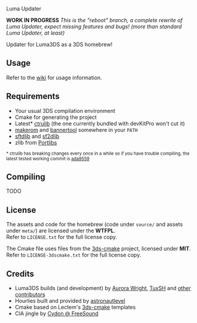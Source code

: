 Luma Updater

**WORK IN PROGRESS** *This is the "reboot" branch, a complete rewrite of Luma Updater, expect  missing features and bugs! (more than standard Luma Updater, at least)*

Updater for Luma3DS as a 3DS homebrew!

## Usage

Refer to the [wiki](https://github.com/Hamcha/lumaupdate/wiki) for usage information.

## Requirements

- Your usual 3DS compilation environment
- Cmake for generating the project
- Latest* [ctrulib](https://github.com/smealum/ctrulib) (the one currently bundled with devKitPro won't cut it)
- [makerom](http://3dbrew.org/wiki/Makerom) and [bannertool](https://github.com/Steveice10/bannertool) somewhere in your `PATH` 
- [sftdlib](https://github.com/xerpi/sftdlib) and [sf2dlib](https://github.com/xerpi/sf2dlib)
- zlib from [Portlibs](https://github.com/devkitPro/3ds_portlibs)

<sup>* ctrulib has breaking changes every once in a while so if you have trouble compiling, the latest tested working commit is [ada9559](https://github.com/smealum/ctrulib/commit/ada9559c11ab1870a9f25ac86c66bbacba206735)</sup>

## Compiling

TODO

## License

The assets and code for the homebrew (code under `source/` and assets under `meta/`) are licensed under the **WTFPL**.  
Refer to `LICENSE.txt` for the full license copy.

The Cmake file uses files from the [3ds-cmake](https://github.com/Lectem/3ds-cmake) project, licensed under **MIT**.
Refer to `LICENSE-3dscmake.txt` for the full license copy.

## Credits

- Luma3DS builds (and development) by [Aurora Wright](https://github.com/AuroraWright), [TuxSH](https://github.com/TuxSH) and [other contributors](https://github.com/AuroraWright/Luma3DS/graphs/contributors)
- Hourlies built and provided by [astronautlevel](https://github.com/astronautlevel2)
- Cmake based on Lectem's [3ds-cmake](https://github.com/Lectem/3ds-cmake) templates
- CIA jingle by [Cydon @ FreeSound](https://www.freesound.org/people/cydon/)

